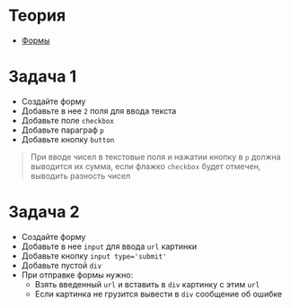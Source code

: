 # Теория

- [Формы](https://ru.reactjs.org/docs/forms.html)


# Задача 1
- Создайте форму
- Добавьте в нее `2` поля для ввода текста
- Добавьте поле `checkbox`
- Добавьте параграф `p`
- Добавьте кнопку `button`

> При вводе чисел в текстовые поля и нажатии кнопку в `p` должна выводится их сумма, если флажко `checkbox` будет отмечен, выводить разность чисел


# Задача 2

- Создайте форму
- Добавьте в нее `input` для ввода `url` картинки
- Добавьте кнопку `input type='submit'`
- Добавьте пустой `div`
- При отправке формы нужно:
    - Взять введенный `url` и вставить в `div` картинку с этим `url`
    - Если картинка не грузится вывести в `div` сообщение об ошибке